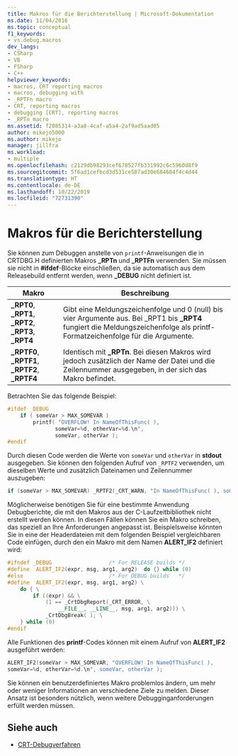 ```yaml
---
title: Makros für die Berichterstellung | Microsoft-Dokumentation
ms.date: 11/04/2016
ms.topic: conceptual
f1_keywords:
- vs.debug.macros
dev_langs:
- CSharp
- VB
- FSharp
- C++
helpviewer_keywords:
- macros, CRT reporting macros
- macros, debugging with
- _RPTFn macro
- CRT, reporting macros
- debugging [CRT], reporting macros
- _RPTn macro
ms.assetid: f2085314-a3a8-4caf-a5a4-2af9ad5aad05
author: mikejo5000
ms.author: mikejo
manager: jillfra
ms.workload:
- multiple
ms.openlocfilehash: c2129db98293cef678527fb331992c6c5960d8f9
ms.sourcegitcommit: 5f6ad1cefbcd3d531ce587ad30e684684f4c4d44
ms.translationtype: HT
ms.contentlocale: de-DE
ms.lasthandoff: 10/22/2019
ms.locfileid: "72731390"
---
```

# <a name="macros-for-reporting"></a>Makros für die Berichterstellung
Sie können zum Debuggen anstelle von `printf`-Anweisungen die in CRTDBG.H definierten Makros **_RPTn** und **_RPTFn** verwenden. Sie müssen sie nicht in **#ifdef**-Blöcke einschließen, da sie automatisch aus dem Releasebuild entfernt werden, wenn **_DEBUG** nicht definiert ist.

|Makro|Beschreibung|
|-----------|-----------------|
|**_RPT0**, **_RPT1**, **_RPT2**, **_RPT3**, **_RPT4**|Gibt eine Meldungszeichenfolge und 0 (null) bis vier Argumente aus. Bei _RPT1 bis **_RPT4** fungiert die Meldungszeichenfolge als printf-Formatzeichenfolge für die Argumente.|
|**_RPTF0**, **_RPTF1**, **_RPTF2**, **_RPTF4**|Identisch mit **_RPTn**. Bei diesen Makros wird jedoch zusätzlich der Name der Datei und die Zeilennummer ausgegeben, in der sich das Makro befindet.|

 Betrachten Sie das folgende Beispiel:

```cpp
#ifdef _DEBUG
    if ( someVar > MAX_SOMEVAR )
        printf( "OVERFLOW! In NameOfThisFunc( ),
               someVar=%d, otherVar=%d.\n",
               someVar, otherVar );
#endif
```

 Durch diesen Code werden die Werte von `someVar` und `otherVar` in **stdout** ausgegeben. Sie können den folgenden Aufruf von `_RPTF2` verwenden, um dieselben Werte und zusätzlich Dateinamen und Zeilennummer auszugeben:

```cpp
if (someVar > MAX_SOMEVAR) _RPTF2(_CRT_WARN, "In NameOfThisFunc( ), someVar= %d, otherVar= %d\n", someVar, otherVar );
```

Möglicherweise benötigen Sie für eine bestimmte Anwendung Debugberichte, die mit den Makros aus der C-Laufzeitbibliothek nicht erstellt werden können. In diesen Fällen können Sie ein Makro schreiben, das speziell an Ihre Anforderungen angepasst ist. Beispielsweise könnten Sie in eine der Headerdateien mit dem folgenden Beispiel vergleichbaren Code einfügen, durch den ein Makro mit dem Namen **ALERT_IF2** definiert wird:

```cpp
#ifndef _DEBUG                  /* For RELEASE builds */
#define  ALERT_IF2(expr, msg, arg1, arg2)  do {} while (0)
#else                           /* For DEBUG builds   */
#define  ALERT_IF2(expr, msg, arg1, arg2) \
    do { \
        if ((expr) && \
            (1 == _CrtDbgReport(_CRT_ERROR, \
                __FILE__, __LINE__, msg, arg1, arg2))) \
            _CrtDbgBreak( ); \
    } while (0)
#endif
```

 Alle Funktionen des **printf**-Codes können mit einem Aufruf von **ALERT_IF2** ausgeführt werden:

```cpp
ALERT_IF2(someVar > MAX_SOMEVAR, "OVERFLOW! In NameOfThisFunc( ),
someVar=%d, otherVar=%d.\n", someVar, otherVar );
```

 Sie können ein benutzerdefiniertes Makro problemlos ändern, um mehr oder weniger Informationen an verschiedene Ziele zu melden. Dieser Ansatz ist besonders nützlich, wenn weitere Debugginganforderungen erfüllt werden müssen.

## <a name="see-also"></a>Siehe auch
- [CRT-Debugverfahren](../debugger/crt-debugging-techniques.md)

